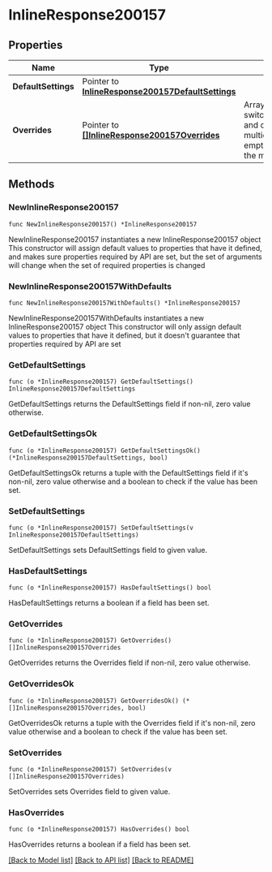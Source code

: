 # InlineResponse200157

## Properties

Name | Type | Description | Notes
------------ | ------------- | ------------- | -------------
**DefaultSettings** | Pointer to [**InlineResponse200157DefaultSettings**](InlineResponse200157DefaultSettings.md) |  | [optional] 
**Overrides** | Pointer to [**[]InlineResponse200157Overrides**](InlineResponse200157Overrides.md) | Array of paired switches/stacks/profiles and corresponding multicast settings.       An empty array will clear the multicast settings. | [optional] 

## Methods

### NewInlineResponse200157

`func NewInlineResponse200157() *InlineResponse200157`

NewInlineResponse200157 instantiates a new InlineResponse200157 object
This constructor will assign default values to properties that have it defined,
and makes sure properties required by API are set, but the set of arguments
will change when the set of required properties is changed

### NewInlineResponse200157WithDefaults

`func NewInlineResponse200157WithDefaults() *InlineResponse200157`

NewInlineResponse200157WithDefaults instantiates a new InlineResponse200157 object
This constructor will only assign default values to properties that have it defined,
but it doesn't guarantee that properties required by API are set

### GetDefaultSettings

`func (o *InlineResponse200157) GetDefaultSettings() InlineResponse200157DefaultSettings`

GetDefaultSettings returns the DefaultSettings field if non-nil, zero value otherwise.

### GetDefaultSettingsOk

`func (o *InlineResponse200157) GetDefaultSettingsOk() (*InlineResponse200157DefaultSettings, bool)`

GetDefaultSettingsOk returns a tuple with the DefaultSettings field if it's non-nil, zero value otherwise
and a boolean to check if the value has been set.

### SetDefaultSettings

`func (o *InlineResponse200157) SetDefaultSettings(v InlineResponse200157DefaultSettings)`

SetDefaultSettings sets DefaultSettings field to given value.

### HasDefaultSettings

`func (o *InlineResponse200157) HasDefaultSettings() bool`

HasDefaultSettings returns a boolean if a field has been set.

### GetOverrides

`func (o *InlineResponse200157) GetOverrides() []InlineResponse200157Overrides`

GetOverrides returns the Overrides field if non-nil, zero value otherwise.

### GetOverridesOk

`func (o *InlineResponse200157) GetOverridesOk() (*[]InlineResponse200157Overrides, bool)`

GetOverridesOk returns a tuple with the Overrides field if it's non-nil, zero value otherwise
and a boolean to check if the value has been set.

### SetOverrides

`func (o *InlineResponse200157) SetOverrides(v []InlineResponse200157Overrides)`

SetOverrides sets Overrides field to given value.

### HasOverrides

`func (o *InlineResponse200157) HasOverrides() bool`

HasOverrides returns a boolean if a field has been set.


[[Back to Model list]](../README.md#documentation-for-models) [[Back to API list]](../README.md#documentation-for-api-endpoints) [[Back to README]](../README.md)



